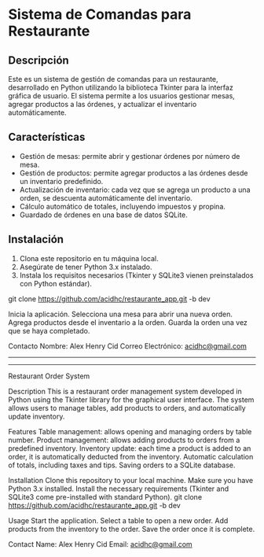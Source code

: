 # Sistema de Comandas para Restaurante

## Descripción

Este es un sistema de gestión de comandas para un restaurante, desarrollado en Python utilizando la biblioteca Tkinter para la interfaz gráfica de usuario. El sistema permite a los usuarios gestionar mesas, agregar productos a las órdenes, y actualizar el inventario automáticamente.

## Características

- Gestión de mesas: permite abrir y gestionar órdenes por número de mesa.
- Gestión de productos: permite agregar productos a las órdenes desde un inventario predefinido.
- Actualización de inventario: cada vez que se agrega un producto a una orden, se descuenta automáticamente del inventario.
- Cálculo automático de totales, incluyendo impuestos y propina.
- Guardado de órdenes en una base de datos SQLite.

## Instalación

1. Clona este repositorio en tu máquina local.
2. Asegúrate de tener Python 3.x instalado.
3. Instala los requisitos necesarios (Tkinter y SQLite3 vienen preinstalados con Python estándar).

git clone https://github.com/acidhc/restaurante_app.git -b dev

Inicia la aplicación.
Selecciona una mesa para abrir una nueva orden.
Agrega productos desde el inventario a la orden.
Guarda la orden una vez que se haya completado.

Contacto
Nombre: Alex Henry Cid
Correo Electrónico: acidhc@gmail.com

*********************************************************************************
*********************************************************************************

Restaurant Order System

Description
This is a restaurant order management system developed in Python using the Tkinter library for the graphical user interface. The system allows users to manage tables, add products to orders, and automatically update inventory.

Features
Table management: allows opening and managing orders by table number.
Product management: allows adding products to orders from a predefined inventory.
Inventory update: each time a product is added to an order, it is automatically deducted from the inventory.
Automatic calculation of totals, including taxes and tips.
Saving orders to a SQLite database.

Installation
Clone this repository to your local machine.
Make sure you have Python 3.x installed.
Install the necessary requirements (Tkinter and SQLite3 come pre-installed with standard Python).
git clone https://github.com/acidhc/restaurante_app.git -b dev

Usage
Start the application.
Select a table to open a new order.
Add products from the inventory to the order.
Save the order once it is complete.

Contact
Name: Alex Henry Cid
Email: acidhc@gmail.com

